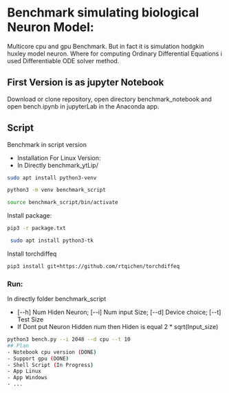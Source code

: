 # Benchmark simulating biological Neuron Model:
Multicore cpu and gpu Benchmark. But in fact it is simulation hodgkin huxley model neuron. Where for computing Ordinary Differential Equations i used Differentiable ODE solver method.
## First Version is as jupyter Notebook
Download or clone repository, open directory benchmark_notebook and open  bench.ipynb in jupyterLab in the Anaconda app.
## Script
Benchmark in script version
- Installation
For Linux Version:
- In Directly benchmark_ytLip/
```bash
sudo apt install python3-venv
```
``` bash
python3 -m venv benchmark_script
```
``` bash
source benchmark_script/bin/activate 
```
Install package:
``` bash 
pip3 -r package.txt
```
``` bash
 sudo apt install python3-tk 
```
Install torchdiffeq
``` bash
pip3 install git+https://github.com/rtqichen/torchdiffeq
```
### Run:
In directly folder benchmark_script
- [--h] Num Hiden Neuron; [--i] Num input Size; [--d] Device choice; [--t] Test Size
- If Dont put Neuron Hidden num then Hiden is equal 2 * sqrt(Input_size)
```bash
python3 bench.py --i 2048 --d cpu --t 10
## Plan
- Notebook cpu version (DONE)
- Support gpu (DONE)
- Shell Script (In Progress)
- App Linux
- App Windows
- ...
